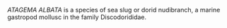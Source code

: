_ATAGEMA ALBATA_ is a species of sea slug or dorid nudibranch, a marine gastropod mollusc in the family Discodorididae.

